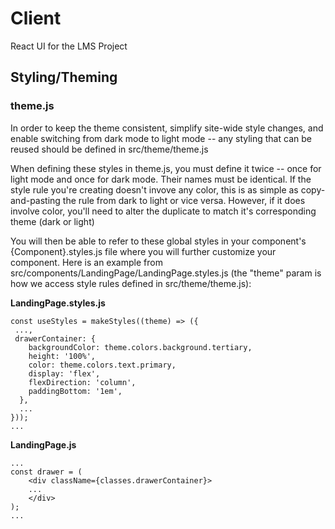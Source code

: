 # Client

React UI for the LMS Project

## Styling/Theming

### theme.js

In order to keep the theme consistent, simplify site-wide style changes, and enable switching from dark mode to light mode -- any styling that can be reused should be defined in src/theme/theme.js

When defining these styles in theme.js, you must define it twice -- once for light mode and once for dark mode. Their names must be identical. If the style rule you're creating doesn't invove any color, this is as simple as copy-and-pasting the rule from dark to light or vice versa. However, if it does involve color, you'll need to alter the duplicate to match it's corresponding theme (dark or light)

You will then be able to refer to these global styles in your component's {Component}.styles.js file where you will further customize your component. Here is an example from src/components/LandingPage/LandingPage.styles.js (the "theme" param is how we access style rules defined in src/theme/theme.js):

**LandingPage.styles.js**

```
const useStyles = makeStyles((theme) => ({
 ...,
 drawerContainer: {
    backgroundColor: theme.colors.background.tertiary,
    height: '100%',
    color: theme.colors.text.primary,
    display: 'flex',
    flexDirection: 'column',
    paddingBottom: '1em',
  },
  ...
}));
...
```

**LandingPage.js**

```
...
const drawer = (
    <div className={classes.drawerContainer}>
    ...
    </div>
);
...
```

